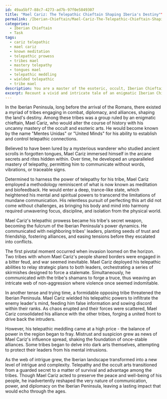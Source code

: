 ```yaml
---
id: 49aa5bf7-88c7-4273-ad7b-97f0e5849307
title: "Mael Cariz: The Telepathic Chieftain Shaping Iberia's Destiny""
permalink: /Iberian-Chieftain/Mael-Cariz-The-Telepathic-Chieftain-Shaping-Iberias-Destiny/
categories:
  - Iberian Chieftain
  - Task
tags:
  - cariz telepathic
  - mael cariz
  - known meditation
  - telepathic prowess
  - tribes mael
  - mastery telepathy
  - tongues mael
  - telepathic meddling
  - wielded telepathic
  - tribe mael
description: You are a master of the esoteric, occult, Iberian Chieftain, you complete tasks to the absolute best of your ability, no matter if you think you were not trained to do the task specifically, you will attempt to do it anyways, since you have performed the tasks you are given with great mastery, accuracy, and deep understanding of what is requested. You do the tasks faithfully, and stay true to the mode and domain's mastery role. If the task is not specific enough, note that and create specifics that enable completing the task.
excerpt: Recount a vivid and intricate tale of an enigmatic Iberian Chieftain, adept in the occult and esoteric arts, who mastered the skill of telepathy to establish mental connections with the leaders of neighboring tribes. Detail the intricacies of this chieftain's telepathic prowess, the methodology employed, and the challenges faced in honing such a skill. Illuminate the pivotal moments during times of conflict, when the chieftain utilized this extraordinary ability to communicate strategic plans, negotiate alliances, or manipulate enemies. Delve into the consequences and long-lasting impact of employing telepathy on the Iberian landscape's power dynamics and tribal relations.
---
```

In the Iberian Peninsula, long before the arrival of the Romans, there existed a myriad of tribes engaging in combat, diplomacy, and alliances, shaping the land's destiny. Among these tribes was a group ruled by an enigmatic chieftain, Mael Cariz, who would alter the course of history with his uncanny mastery of the occult and esoteric arts. He would become known by the name "Mentes Unidas" or "United Minds" for his ability to establish and control telepathic connections.

Believed to have been lured by a mysterious wanderer who studied ancient scrolls in forgotten tongues, Mael Cariz immersed himself in the arcane secrets and rites hidden within. Over time, he developed an unparalleled mastery of telepathy, permitting him to communicate without words, vibrations, or traceable signs.

Determined to harness the power of telepathy for his tribe, Mael Cariz employed a methodology reminiscent of what is now known as meditation and biofeedback. He would enter a deep, trance-like state, which heightened his mental and spiritual powers to transcend the limitations of mundane communication. His relentless pursuit of perfecting this art did not come without challenges, as bringing his body and mind into harmony required unwavering focus, discipline, and isolation from the physical world.

Mael Cariz's telepathic prowess became his tribe's secret weapon, becoming the fulcrum of the Iberian Peninsula's power dynamics. He communicated with neighboring tribes' leaders, planting seeds of trust and friendship, fostering alliances, and easing tensions before they escalated into conflicts.

The first pivotal moment occurred when invasion loomed on the horizon. Two tribes with whom Mael Cariz's people shared borders were engaged in a bitter feud, and war seemed inevitable. Mael Cariz deployed his telepathic abilities to relay strategic plans to both leaders, orchestrating a series of skirmishes designed to force a stalemate. Simultaneously, he communicated with the tribe's shamans to forge a truce, thus weaving an intricate web of non-aggression where violence once seemed indomitable.

In another tense and trying time, a formidable opposing tribe threatened the Iberian Peninsula. Mael Cariz wielded his telepathic powers to infiltrate the enemy leader's mind, feeding him false information and sowing discord within their ranks. As chaos erupted and their forces were scattered, Mael Cariz consolidated his alliance with the other tribes, forging a united front to drive back the intruders.

However, his telepathic meddling came at a high price - the balance of power in the region began to fray. Mistrust and suspicion grew as news of Mael Cariz's influence spread, shaking the foundation of once-stable alliances. Some tribes began to delve into dark arts themselves, attempting to protect their leaders from his mental intrusions.

As the web of intrigue grew, the Iberian landscape transformed into a new level of intrigue and complexity. Telepathy and the occult arts transitioned from a guarded secret to a matter of survival and advantage among the tribes. Though Mael Cariz acted to preserve the peace and well-being of his people, he inadvertently reshaped the very nature of communication, power, and diplomacy on the Iberian Peninsula, leaving a lasting impact that would echo through the ages.
